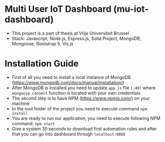 # Multi User IoT Dashboard (mu-iot-dashboard)
- This project is a part of thesis at Vrije Universiteit Brussel
- Stack: Javascript, Node.js, Express.js, Solid Project, MongoDB, Mongoose, Bootstrap 5, Vis.js

# Installation Guide
* First of all you need to install a local instance of MongoDB (https://www.mongodb.com/docs/manual/installation/)
* After MongoDB is installed you need to update `app.js` file `(:49)` where `mongoose.connect` function is located with your own credentials
* The second step is to have NPM (https://www.npmjs.com/) on your machine
* In the root folder of the project you need to execute command `npm install`
* You are ready to run our application, you need to execute following NPM command: `npm start`
* Give a system 30 seconds to download first automation rules and after that you can go into dashboard through `localhost:8888`